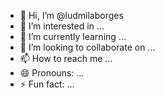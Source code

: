 - 👋 Hi, I’m @ludmilaborges
- 👀 I’m interested in ...
- 🌱 I’m currently learning ...
- 💞️ I’m looking to collaborate on ...
- 📫 How to reach me ...
- 😄 Pronouns: ...
- ⚡ Fun fact: ...

<!---
ludmilaborges/ludmilaborges is a ✨ special ✨ repository because its `README.md` (this file) appears on your GitHub profile.
You can click the Preview link to take a look at your changes.
--->
